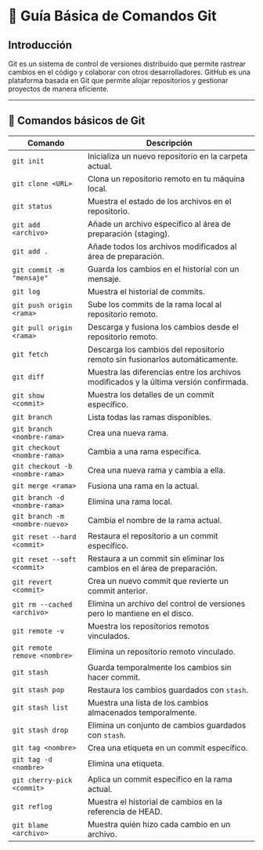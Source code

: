 # 📌 Guía Básica de Comandos Git

##  Introducción
Git es un sistema de control de versiones distribuido que permite rastrear cambios en el código y colaborar con otros desarrolladores. GitHub es una plataforma basada en Git que permite alojar repositorios y gestionar proyectos de manera eficiente.

---

## 📌 Comandos básicos de Git

| Comando | Descripción |
|---------|------------|
| `git init` | Inicializa un nuevo repositorio en la carpeta actual. |
| `git clone <URL>` | Clona un repositorio remoto en tu máquina local. |
| `git status` | Muestra el estado de los archivos en el repositorio. |
| `git add <archivo>` | Añade un archivo específico al área de preparación (staging). |
| `git add .` | Añade todos los archivos modificados al área de preparación. |
| `git commit -m "mensaje"` | Guarda los cambios en el historial con un mensaje. |
| `git log` | Muestra el historial de commits. |
| `git push origin <rama>` | Sube los commits de la rama local al repositorio remoto. |
| `git pull origin <rama>` | Descarga y fusiona los cambios desde el repositorio remoto. |
| `git fetch` | Descarga los cambios del repositorio remoto sin fusionarlos automáticamente. |
| `git diff` | Muestra las diferencias entre los archivos modificados y la última versión confirmada. |
| `git show <commit>` | Muestra los detalles de un commit específico. |
| `git branch` | Lista todas las ramas disponibles. |
| `git branch <nombre-rama>` | Crea una nueva rama. |
| `git checkout <nombre-rama>` | Cambia a una rama específica. |
| `git checkout -b <nombre-rama>` | Crea una nueva rama y cambia a ella. |
| `git merge <rama>` | Fusiona una rama en la actual. |
| `git branch -d <nombre-rama>` | Elimina una rama local. |
| `git branch -m <nombre-nuevo>` | Cambia el nombre de la rama actual. |
| `git reset --hard <commit>` | Restaura el repositorio a un commit específico. |
| `git reset --soft <commit>` | Restaura a un commit sin eliminar los cambios en el área de preparación. |
| `git revert <commit>` | Crea un nuevo commit que revierte un commit anterior. |
| `git rm --cached <archivo>` | Elimina un archivo del control de versiones pero lo mantiene en el disco. |
| `git remote -v` | Muestra los repositorios remotos vinculados. |
| `git remote remove <nombre>` | Elimina un repositorio remoto vinculado. |
| `git stash` | Guarda temporalmente los cambios sin hacer commit. |
| `git stash pop` | Restaura los cambios guardados con `stash`. |
| `git stash list` | Muestra una lista de los cambios almacenados temporalmente. |
| `git stash drop` | Elimina un conjunto de cambios guardados con `stash`. |
| `git tag <nombre>` | Crea una etiqueta en un commit específico. |
| `git tag -d <nombre>` | Elimina una etiqueta. |
| `git cherry-pick <commit>` | Aplica un commit específico en la rama actual. |
| `git reflog` | Muestra el historial de cambios en la referencia de HEAD. |
| `git blame <archivo>` | Muestra quién hizo cada cambio en un archivo. |

